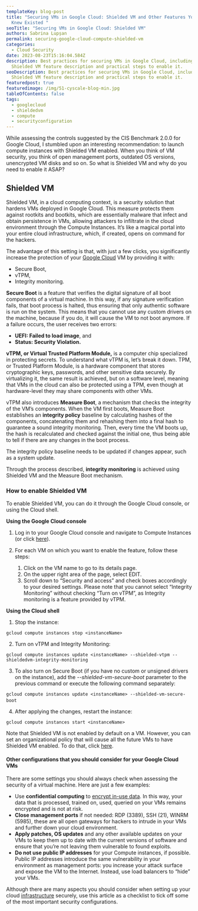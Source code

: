 ```yaml
---
templateKey: blog-post
title: "Securing VMs in Google Cloud: Shielded VM and Other Features You Never
  Knew Existed "
seoTitle: "Securing VMs in Google Cloud: Shielded VM"
authors: Sabrina Lupșan
permalink: securing-google-cloud-compute-shielded-vm
categories:
  - Cloud Security
date: 2023-08-23T15:16:04.584Z
description: Best practices for securing VMs in Google Cloud, including the
  Shielded VM feature description and practical steps to enable it.
seoDescription: Best practices for securing VMs in Google Cloud, including the
  Shielded VM feature description and practical steps to enable it.
featuredpost: true
featuredimage: /img/51-cyscale-blog-min.jpg
tableOfContents: false
tags:
  - googlecloud
  - shieldedvm
  - compute
  - securityconfiguration
---
```

While assessing the controls suggested by the CIS Benchmark 2.0.0 for Google Cloud, I stumbled upon an interesting recommendation: to launch compute instances with Shielded VM enabled. When you think of VM security, you think of open management ports, outdated OS versions, unencrypted VM disks and so on. So what is Shielded VM and why do you need to enable it ASAP? 



## Shielded VM 

Shielded VM, in a cloud computing context, is a security solution that hardens VMs deployed in Google Cloud. This measure protects them against rootkits and bootkits, which are essentially malware that infect and obtain persistence in VMs, allowing attackers to infiltrate in the cloud environment through the Compute Instances. It’s like a magical portal into your entire cloud infrastructure, which, if created, opens on command for the hackers.    

The advantage of this setting is that, with just a few clicks, you significantly increase the protection of your [Google Cloud](https://cyscale.com/use-cases/gcp-cloud-security/) VM by providing it with: 

* Secure Boot, 
* vTPM, 
* Integrity monitoring. 

**Secure Boot** is a feature that verifies the digital signature of all boot components of a virtual machine. In this way, if any signature verification fails, that boot process is halted, thus ensuring that only authentic software is run on the system. This means that you cannot use any custom drivers on the machine, because if you do, it will cause the VM to not boot anymore. If a failure occurs, the user receives two errors:

* **UEFI: Failed to load image**, and 
* **Status: Security Violation.** 

**vTPM, or Virtual Trusted Platform Module,** is a computer chip specialized in protecting secrets. To understand what vTPM is, let’s break it down. TPM, or Trusted Platform Module, is a hardware component that stores cryptographic keys, passwords, and other sensitive data securely. By virtualizing it, the same result is achieved, but on a software level, meaning that VMs in the cloud can also be protected using a TPM, even though at hardware-level they may share components with other VMs. 

vTPM also introduces **Measure Boot**, a mechanism that checks the integrity of the VM’s components. When the VM first boots, Measure Boot establishes an **integrity policy** baseline by calculating hashes of the components, concatenating them and rehashing them into a final hash to guarantee a sound integrity monitoring. Then, every time the VM boots up, the hash is recalculated and checked against the initial one, thus being able to tell if there are any changes in the boot process. 

The integrity policy baseline needs to be updated if changes appear, such as a system update. 

Through the process described, **integrity monitoring** is achieved using Shielded VM and the Measure Boot mechanism. 



### How to enable Shielded VM 

To enable Shielded VM, you can do it through the Google Cloud console, or using the Cloud shell.  

**Using the Google Cloud console** 

1. Log in to your Google Cloud console and navigate to Compute Instances (or click [here](https://console.cloud.google.com/compute/instances)). 
2. For each VM on which you want to enable the feature, follow these steps: 

   1. Click on the VM name to go to its details page.
   2. On the upper right area of the page, select EDIT. 
   3. Scroll down to “Security and access” and check boxes accordingly to your desired settings. Please note that you cannot select “Integrity Monitoring” without checking “Turn on vTPM”, as Integrity monitoring is a feature provided by vTPM. 

**Using the Cloud shell** 

1. Stop the instance: 

`gcloud compute instances stop <instanceName>`

2. Turn on vTPM and Integrity Monitoring: 

`gcloud compute instances update <instanceName> --shielded-vtpm --shieldedvm-integrity-monitoring`

3. To also turn on Secure Boot (if you have no custom or unsigned drivers on the instance), add the *\--shielded-vm-secure-boot* parameter to the previous command or execute the following command separately: 

`gcloud compute instances update <instanceName> --shielded-vm-secure-boot` 

4. After applying the changes, restart the instance: 

`gcloud compute instances start <instanceName>`

Note that Shielded VM is not enabled by default on a VM. However, you can set an organizational policy that will cause all the future VMs to have Shielded VM enabled. To do that, click [here](https://console.cloud.google.com/iam-admin/orgpolicies/compute-requireShieldedVm).  



#### Other configurations that you should consider for your Google Cloud VMs 

There are some settings you should always check when assessing the security of a virtual machine. Here are just a few examples: 

* Use **confidential computing** to [encrypt in-use data](https://cyscale.com/blog/types-of-encryption/). In this way, your data that is processed, trained on, used, queried on your VMs remains encrypted and is not at risk. 
* **Close management ports** if not needed: RDP (3389), SSH (21), WINRM (5985), these are all open gateways for hackers to intrude in your VMs and further down your cloud environment. 
* **Apply patches, OS updates** and any other available updates on your VMs to keep them up to date with the current versions of software and ensure that you’re not leaving them vulnerable to found exploits. 
* **Do not use public IP addresses** for your Compute instances, if possible. Public IP addresses introduce the same vulnerability in your environment as management ports: you increase your attack surface and expose the VM to the Internet. Instead, use load balancers to “hide” your VMs. 

Although there are many aspects you should consider when setting up your cloud [infrastructure](https://cyscale.com/blog/cloud-infrastructure-security/) securely, use this article as a checklist to tick off some of the most important security configurations.